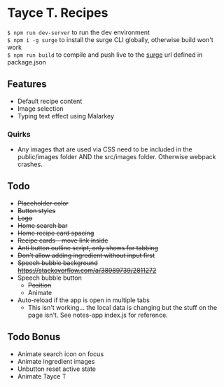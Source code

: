 # Tayce T. Recipes

`$ npm run dev-server` to run the dev environment  
`$ npm i -g surge` to install the surge CLI globally, otherwise build won't work  
`$ npm run build` to compile and push live to the [surge](https://surge.sh/) url defined in package.json

## Features

* Default recipe content
* Image selection
* Typing text effect using Malarkey

### Quirks
* Any images that are used via CSS need to be included in the public/images folder AND the src/images folder. Otherwise webpack crashes.

## Todo

* ~~Placeholder color~~
* ~~Button styles~~
* ~~Logo~~
* ~~Home search bar~~
* ~~Home recipe card spacing~~
* ~~Recipe cards - move link inside~~
* ~~Anti button outline script, only shows for tabbing~~
* ~~Don't allow adding ingredient without input first~~
* ~~Speech bubble background https://stackoverflow.com/a/38989739/2811272~~
* Speech bubble button
    * ~~Position~~
    * Animate
* Auto-reload if the app is open in multiple tabs
    * This isn't working... the local data is changing but the stuff on the page isn't. See notes-app index.js for reference.

## Todo Bonus
* Animate search icon on focus
* Animate ingredient images
* Unbutton reset active state
* Animate Tayce T